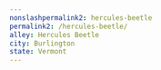 ```yaml
---
﻿nonslashpermalink2: hercules-beetle
permalink2: /hercules-beetle/
alley: Hercules Beetle
city: Burlington
state: Vermont
---
```

